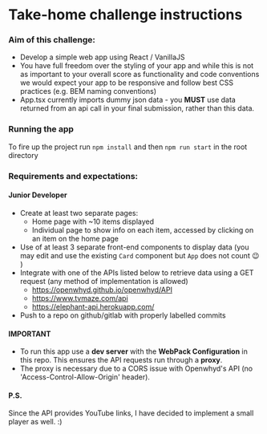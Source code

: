 # Take-home challenge instructions

### Aim of this challenge:

- Develop a simple web app using React / VanillaJS
- You have full freedom over the styling of your app and while this is not as important to your overall score as functionality and code conventions we would expect your app to be responsive and follow best CSS practices (e.g. BEM naming conventions)
- App.tsx currently imports dummy json data - you **MUST** use data returned from an api call in your final submission, rather than this data.

### Running the app

To fire up the project run `npm install` and then `npm run start` in the root directory

### Requirements and expectations:

#### Junior Developer

- Create at least two separate pages:
  - Home page with ~10 items displayed
  - Individual page to show info on each item, accessed by clicking on an item on the home page
- Use of at least 3 separate front-end components to display data (you may edit and use the existing `Card` component but `App` does not count 😉 )
- Integrate with one of the APIs listed below to retrieve data using a GET request (any method of implementation is allowed)
  - https://openwhyd.github.io/openwhyd/API
  - https://www.tvmaze.com/api
  - https://elephant-api.herokuapp.com/
- Push to a repo on github/gitlab with properly labelled commits

#### IMPORTANT

- To run this app use a **dev server** with the **WebPack Configuration** in this repo. This ensures the API requests run through a **proxy**.
- The proxy is necessary due to a CORS issue with Openwhyd's API (no 'Access-Control-Allow-Origin' header).

#### P.S.

Since the API provides YouTube links, I have decided to implement a small player as well. :)
